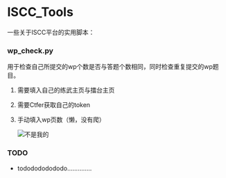 # ISCC_Tools
一些关于ISCC平台的实用脚本：

### wp_check.py

用于检查自己所提交的wp个数是否与答题个数相同，同时检查重复提交的wp题目。

1. 需要填入自己的练武主页与擂台主页

2. 需要Ctfer获取自己的token

3. 手动填入wp页数（懒，没有爬）

   ![不是我的](https://telegraph-image.pages.dev/file/e42ad0ec30d5843305bfd.png)

### TODO

- tododododododo..............
